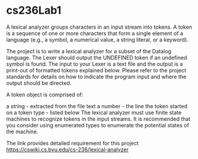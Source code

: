 # cs236Lab1
A lexical analyzer groups characters in an input stream into tokens. A token is a sequence of one or more characters that form a single element of a language (e.g., a symbol, a numerical value, a string literal, or a keyword).

The project is to write a lexical analyzer for a subset of the Datalog language. The Lexer should output the UNDEFINED token if an undefined symbol is found. The input to your Lexer is a text file and the output is a print-out of formatted tokens explained below. Please refer to the project standards for details on how to indicate the program input and where the output should be directed.

A token object is comprised of:

a string - extracted from the file text
a number - the line the token started on
a token type - listed below
The lexical analyzer must use finite state machines to recognize tokens in the input streams. It is recommended that you consider using enumerated types to enumerate the potential states of the machine.

The link provides detailed requirement for this project https://cswiki.cs.byu.edu/cs-236/lexical-analyzer
